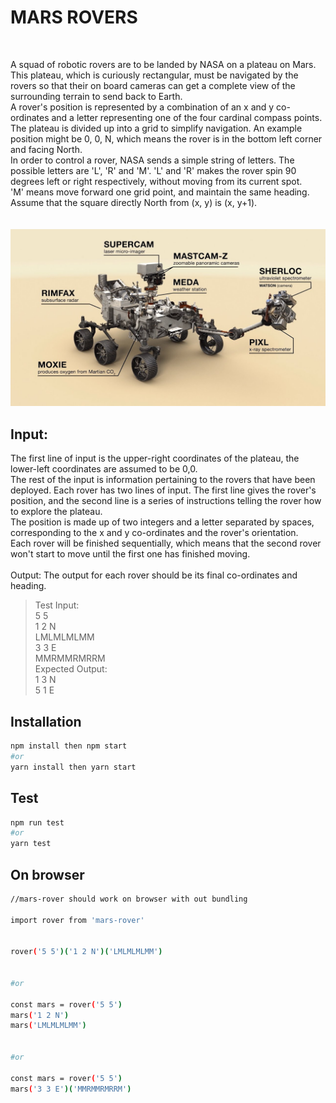 # MARS ROVERS

<br/>

A squad of robotic rovers are to be landed by NASA on a plateau on Mars.
This plateau, which is curiously rectangular, must be navigated by the rovers so that their on board cameras can get a complete view of the surrounding terrain to send back to Earth. <br/>
A rover's position is represented by a combination of an x and y co-ordinates and a letter representing one of the four cardinal
compass points.<br/>
The plateau is divided up into a grid to simplify navigation. An example position might be 0, 0, N, which means the rover is in the bottom left
corner and facing North.<br/>
In order to control a rover, NASA sends a simple string of letters. The possible letters are 'L', 'R' and 'M'. 'L' and 'R' makes the rover
spin 90<br/>
degrees left or right respectively, without moving from its current spot.<br/>
'M' means move forward one grid point, and maintain the same heading.<br/>
Assume that the square directly North from (x, y) is (x, y+1).<br/><br/><br/>
![Screenshot](mars-rover.jpg)
<br/>

## Input:

The first line of input is the upper-right coordinates of the plateau, the lower-left coordinates are assumed to be 0,0.<br/>
The rest of the input is information pertaining to the rovers that have been deployed. Each rover has two lines of input. The first line gives the rover's position, and the second line is a series of instructions telling the rover how to explore the plateau.<br/>
The position is made up of two integers and a letter separated by spaces, corresponding to the x and y co-ordinates and the rover's orientation.<br/>
Each rover will be finished sequentially, which means that the second rover won't start to move until the first one has finished moving.<br/><br/>
Output:
The output for each rover should be its final co-ordinates and heading.<br/>

> Test Input:<br/>
> 5 5<br/>
> 1 2 N<br/>
> LMLMLMLMM<br/>
> 3 3 E<br/>
> MMRMMRMRRM<br/>
> Expected Output:<br/>
> 1 3 N<br/>
> 5 1 E<br/>

## Installation

```sh
npm install then npm start
#or
yarn install then yarn start
```

## Test

```sh
npm run test
#or
yarn test
```

## On browser

```sh
//mars-rover should work on browser with out bundling

import rover from 'mars-rover'


rover('5 5')('1 2 N')('LMLMLMLMM')


#or

const mars = rover('5 5')
mars('1 2 N')
mars('LMLMLMLMM')


#or

const mars = rover('5 5')
mars('3 3 E')('MMRMMRMRRM')


```
